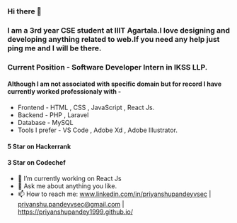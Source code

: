 ### Hi there 👋

### I am a 3rd year CSE student at IIIT Agartala.I love designing and developing anything related to web.If you need any help just ping me and I will be there.
### Current Position - Software Developer Intern in IKSS LLP.

#### Although I am not associated with specific domain but for record I have currently worked professionaly with - 
- Frontend - HTML , CSS , JavaScript , React Js.
- Backend - PHP , Laravel
- Database - MySQL
- Tools I prefer - VS Code , Adobe Xd , Adobe Illustrator.

#### 5 Star on Hackerrank 
#### 3 Star on Codechef


- 🔭 I’m currently working on React Js
- 💬 Ask me about anything you like.
- 📫 How to reach me: www.linkedin.com/in/priyanshupandeyvsec  | priyanshu.pandeyvsec@gmail.com |  https://priyanshupandey1999.github.io/ 

<!--
**priyanshupandey1999/priyanshupandey1999** is a ✨ _special_ ✨ repository because its `README.md` (this file) appears on your GitHub profile.

Here are some ideas to get you started:

- 🔭 I’m currently working on ...
- 🌱 I’m currently learning ...
- 👯 I’m looking to collaborate on ...
- 🤔 I’m looking for help with ...
- 💬 Ask me about ...
- 📫 How to reach me: ...
- 😄 Pronouns: ...
- ⚡ Fun fact: ...
-->
